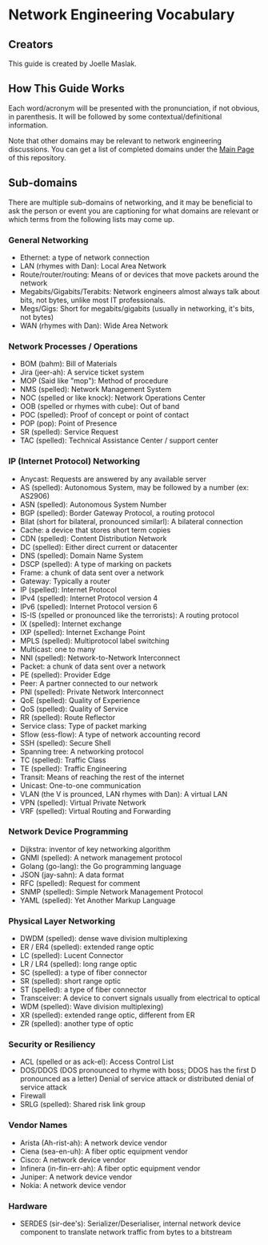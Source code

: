 # Network Engineering Vocabulary

## Creators

This guide is created by Joelle Maslak.

## How This Guide Works

Each word/acronym will be presented with the pronunciation, if not
obvious, in parenthesis.  It will be followed by some
contextual/definitional information.

Note that other domains may be relevant to network engineering
discussions.  You can get a list of completed domains under the [Main
Page](README.md) of this repository.

## Sub-domains

There are multiple sub-domains of networking, and it may be beneficial to
ask the person or event you are captioning for what domains are
relevant or which terms from the following lists may come up.

### General Networking

 * Ethernet: a type of network connection
 * LAN (rhymes with Dan): Local Area Network
 * Route/router/routing: Means of or devices that move packets around the network
 * Megabits/Gigabits/Terabits: Network engineers almost always talk
   about bits, not bytes, unlike most IT professionals.
 * Megs/Gigs: Short for megabits/gigabits (usually in networking, it's
   bits, not bytes)
 * WAN (rhymes with Dan): Wide Area Network

### Network Processes / Operations

 * BOM (bahm): Bill of Materials
 * Jira (jeer-ah): A service ticket system
 * MOP (Said like "mop"): Method of procedure
 * NMS (spelled): Network Management System
 * NOC (spelled or like knock): Network Operations Center
 * OOB (spelled or rhymes with cube): Out of band
 * POC (spelled): Proof of concept or point of contact
 * POP (pop): Point of Presence
 * SR (spelled): Service Request
 * TAC (spelled): Technical Assistance Center / support center

### IP (Internet Protocol) Networking

 * Anycast: Requests are answered by any available server
 * AS (spelled): Autonomous System, may be followed by a number (ex: AS2906)
 * ASN (spelled): Autonomous System Number
 * BGP (spelled): Border Gateway Protocol, a routing protocol
 * Bilat (short for bilateral, pronounced similarl): A bilateral
   connection
 * Cache: a device that stores short term copies
 * CDN (spelled): Content Distribution Network
 * DC (spelled): Either direct current or datacenter
 * DNS (spelled): Domain Name System
 * DSCP (spelled): A type of marking on packets
 * Frame: a chunk of data sent over a network
 * Gateway: Typically a router
 * IP (spelled): Internet Protocol
 * IPv4 (spelled): Internet Protocol version 4
 * IPv6 (spelled): Internet Protocol version 6
 * IS-IS (spelled or pronounced like the terrorists): A routing protocol
 * IX (spelled): Internet exchange
 * IXP (spelled): Internet Exchange Point
 * MPLS (spelled): Multiprotocol label switching
 * Multicast: one to many
 * NNI (spelled): Network-to-Network Interconnect
 * Packet: a chunk of data sent over a network
 * PE (spelled): Provider Edge
 * Peer: A partner connected to our network
 * PNI (spelled): Private Network Interconnect
 * QoE (spelled): Quality of Experience
 * QoS (spelled): Quality of Service
 * RR (spelled): Route Reflector
 * Service class: Type of packet marking
 * Sflow (ess-flow): A type of network accounting record
 * SSH (spelled): Secure Shell
 * Spanning tree: A networking protocol
 * TC (spelled): Traffic Class
 * TE (spelled): Traffic Engineering
 * Transit: Means of reaching the rest of the internet
 * Unicast: One-to-one communication
 * VLAN (the V is prounced, LAN rhymes with Dan): A virtual LAN
 * VPN (spelled): Virtual Private Network
 * VRF (spelled): Virtual Routing and Forwarding

### Network Device Programming
 
 * Dijkstra: inventor of key networking algorithm
 * GNMI (spelled): A network management protocol
 * Golang (go-lang): the Go programming language
 * JSON (jay-sahn): A data format
 * RFC (spelled): Request for comment
 * SNMP (spelled): Simple Network Management Protocol
 * YAML (spelled): Yet Another Markup Language

### Physical Layer Networking

 * DWDM (spelled): dense wave division multiplexing
 * ER / ER4 (spelled): extended range optic
 * LC (spelled): Lucent Connector
 * LR / LR4 (spelled): long range optic
 * SC (spelled): a type of fiber connector
 * SR (spelled): short range optic
 * ST (spelled): a type of fiber connector
 * Transceiver: A device to convert signals usually from electrical to
   optical
 * WDM (spelled): Wave division multiplexing)
 * XR (spelled): extended range optic, different from ER
 * ZR (spelled): another type of optic

### Security or Resiliency

 * ACL (spelled or as ack-el): Access Control List
 * DOS/DDOS (DOS pronounced to rhyme with boss; DDOS has the first D
   pronounced as a letter) Denial of service attack or distributed
   denial of service attack
 * Firewall
 * SRLG (spelled): Shared risk link group

### Vendor Names

 * Arista (Ah-rist-ah): A network device vendor
 * Ciena (sea-en-uh): A fiber optic equipment vendor
 * Cisco: A network device vendor
 * Infinera (in-fin-err-ah): A fiber optic equipment vendor
 * Juniper: A network device vendor
 * Nokia: A network device vendor

### Hardware

 * SERDES (sir-dee's): Serializer/Deserialiser, internal network device
   component to translate network traffic from bytes to a bitstream
